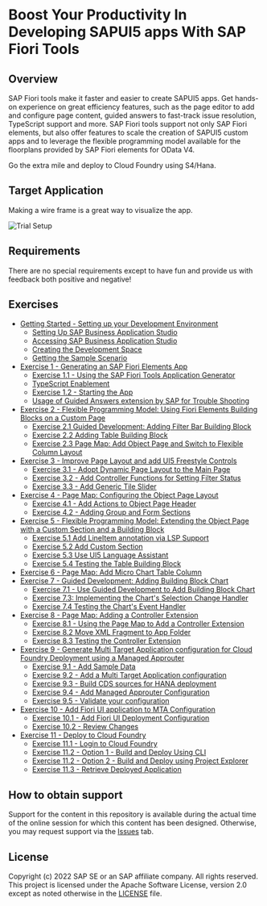 # Boost Your Productivity In Developing SAPUI5 apps With SAP Fiori Tools

## Overview

SAP Fiori tools make it faster and easier to create SAPUI5 apps. Get hands-on experience on great efficiency features, such as the page editor to add and configure page content, guided answers to fast-track issue resolution, TypeScript support and more. SAP Fiori tools support not only SAP Fiori elements, but also offer features to scale the creation of SAPUI5 custom apps and to leverage the flexible programming model available for the floorplans provided by SAP Fiori elements for OData V4. 

Go the extra mile and deploy to Cloud Foundry using S4/Hana.

## Target Application

Making a wire frame is a great way to visualize the app.

![Trial Setup](exercises/ex0/images/TargetDesign.png)

## Requirements

There are no special requirements except to have fun and provide us with feedback both positive and negative! 

## Exercises

- [Getting Started - Setting up your Development Environment](exercises/ex0#getting-started---setting-up-your-development-environment)
  - [Setting Up SAP Business Application Studio](exercises/ex0#setting-up-sap-business-application-studio)
  - [Accessing SAP Business Application Studio](exercises/ex0#accessing-sap-business-application-studio)
  - [Creating the Development Space](exercises/ex0#creating-the-development-space)
  - [Getting the Sample Scenario](exercises/ex0#getting-the-sample-scenario)
- [Exercise 1 - Generating an SAP Fiori Elements App](exercises/ex1/)
    - [Exercise 1.1 - Using the SAP Fiori Tools Application Generator](/exercises/ex1#exercise-11-using-the-sap-fiori-tools-application-generator)
    - [TypeScript Enablement](/exercises/ex1#typescript-enablement)
    - [Exercise 1.2 - Starting the App](/exercises/ex1#exercise-12-starting-the-app)
    - [Usage of Guided Answers extension by SAP for Trouble Shooting](/exercises/ex1#usage-of-guided-answers-extension-by-sap-for-trouble-shooting)
- [Exercise 2 - Flexible Programming Model: Using Fiori Elements Building Blocks on a Custom Page](exercises/ex2#exercise-2---flexible-programming-model-using-fiori-elements-building-blocks-on-a-custom-page)
  - [Exercise 2.1 Guided Development: Adding Filter Bar Building Block](exercises/ex2#exercise-21-guided-development-adding-building-block-filter-bar)
  - [Exercise 2.2 Adding Table Building Block](exercises/ex2#exercise-22-adding-building-block-table)
  - [Exercise 2.3 Page Map: Add Object Page and Switch to Flexible Column Layout](exercises/ex2#exercise-23-page-map-add-object-page-and-switch-to-flexible-column-layout)
- [Exercise 3 - Improve Page Layout and add UI5 Freestyle Controls](/exercises/ex3#exercise-3---improve-page-layout-and-add-ui5-freestyle-controls)
  - [Exercise 3.1 - Adopt Dynamic Page Layout to the Main Page](/exercises/ex3#exercise-31---adopt-dynamic-page-layout-to-the-main-page)
  - [Exercise 3.2 - Add Controller Functions for Setting Filter Status](/exercises/ex3#exercise-32-add-controller-functions-for-setting-filter-status)
  - [Exercise 3.3 - Add Generic Tile Slider](/exercises/ex3#exercise-33---add-generic-tile-slider)
- [Exercise 4 - Page Map: Configuring the Object Page Layout](/exercises/ex4#exercise-4---page-map-configuring-the-object-page-layout)
  - [Exercise 4.1 - Add Actions to Object Page Header](/exercises/ex4#exercise-41---add-actions-to-object-page-header)
  - [Exercise 4.2 - Adding Group and Form Sections](/exercises/ex4#exercise-42---adding-group-and-form-sections)
- [Exercise 5 - Flexible Programming Model: Extending the Object Page with a Custom Section and a Building Block](/exercises/ex5#exercise-5---flexible-programming-model-extending-the-object-page-with-a-custom-section-and-a-building-block)
  - [Exercise 5.1 Add LineItem annotation via LSP Support](/exercises/ex5#exercise-51-add-lineitem-annotation-via-lsp-support)
  - [Exercise 5.2 Add Custom Section](/exercises/ex5#exercise-52-add-custom-section)
  - [Exercise 5.3 Use UI5 Language Assistant](/exercises/ex5#exercise-53-use-ui5-language-assistant)
  - [Exercise 5.4 Testing the Table Building Block](/exercises/ex5#exercise-54-testing-the-table-building-block)
- [Exercise 6 - Page Map: Add Micro Chart Table Column](/exercises/ex6#exercise-6---page-map-add-micro-chart-table-column)
- [Exercise 7 - Guided Development: Adding Building Block Chart](/exercises/ex7#exercise-7---guided-development-adding-building-block-chart)
  - [Exercise 7.1 - Use Guided Development to Add Building Block Chart](/exercises/ex7#exercise-71---use-guided-development-to-add-building-block-chart)
  - [Exercise 7.3: Implementing the Chart's Selection Change Handler](/exercises/ex7#exercise-73-implementing-the-charts-selection-change-handler)
  - [Exercise 7.4 Testing the Chart's Event Handler](/exercises/ex7#exercise-74-testing-the-charts-event-handler)
- [Exercise 8 - Page Map: Adding a Controller Extension](/exercises/ex8#exercise-8---page-map-adding-a-controller-extension)
  - [Exercise 8.1 - Using the Page Map to Add a Controller Extension](/exercises/ex8#exercise-81---using-the-page-map-to-add-a-controller-extension)
  - [Exercise 8.2 Move XML Fragment to App Folder](/exercises/ex8#exercise-82-move-xml-fragment-to-app-folder)
  - [Exercise 8.3 Testing the Controller Extension](/exercises/ex8#exercise-83---testing-the-controller-extension)
- [Exercise 9 - Generate Multi Target Application configuration for Cloud Foundry Deployment using a Managed Approuter](/exercises/ex9#exercise-9---generate-multi-target-application-configuration-for-cloud-foundry-deployment-using-a-managed-approuter)
  - [Exercise 9.1 - Add Sample Data](/exercises/ex9#exercise-91---add-sample-data)
  - [Exercise 9.2 - Add a Multi Target Application configuration](/exercises/ex9#exercise-92---add-a-multi-target-application-configuration)
  - [Exercise 9.3 - Build CDS sources for HANA deployment](/exercises/ex9#exercise-93---build-cds-sources-for-hana-deployment)
  - [Exercise 9.4 - Add Managed Approuter Configuration](/exercises/ex9#exercise-94---add-managed-approuter-configuration)
  - [Exercise 9.5 - Validate your configuration](/exercises/ex9#exercise-95---validate-your-configuration)
- [Exercise 10 - Add Fiori UI application to MTA Configuration](/exercises/ex10#exercise-10---add-fiori-ui-application-to-mta-configuration)
  - [Exercise 10.1 - Add Fiori UI Deployment Configuration](/exercises/ex10#exercise-101---add-fiori-ui-deployment-configuration)
  - [Exercise 10.2 - Review Changes](/exercises/ex10#exercise-102---review-changes)
- [Exercise 11 - Deploy to Cloud Foundry](/exercises/ex11#exercise-11---deploy-to-cloud-foundry)
  - [Exercise 11.1 - Login to Cloud Foundry](/exercises/ex10#exercise-111---login-to-cloud-foundry)
  - [Exercise 11.2 - Option 1 - Build and Deploy Using CLI](/exercises/ex10#exercise-112---option-1---build-and-deploy-using-cli)
  - [Exercise 11.2 - Option 2 - Build and Deploy using Project Explorer](/exercises/ex10#exercise-112---option-2---build-and-deploy-using-project-explorer)
  - [Exercise 11.3 - Retrieve Deployed Application](/exercises/ex10#exercise-113---retrieve-deployed-application)

## How to obtain support

Support for the content in this repository is available during the actual time of the online session for which this content has been designed. Otherwise, you may request support via the [Issues](../../issues) tab.

## License
Copyright (c) 2022 SAP SE or an SAP affiliate company. All rights reserved. This project is licensed under the Apache Software License, version 2.0 except as noted otherwise in the [LICENSE](LICENSES/Apache-2.0.txt) file.
